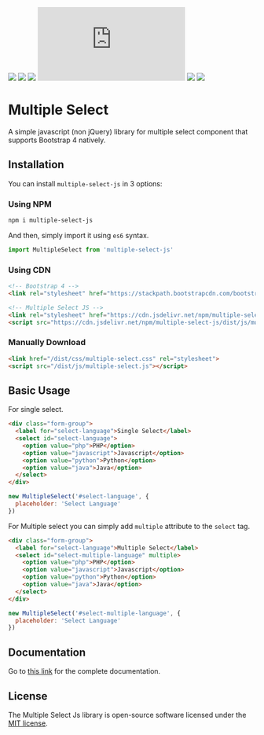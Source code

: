 [![](https://img.shields.io/npm/v/multiple-select-js)](https://www.npmjs.com/package/multiple-select-js)
[![](https://img.shields.io/npm/dt/multiple-select-js)](https://www.npmjs.com/package/multiple-select-js)
[![](https://img.shields.io/jsdelivr/npm/hm/multiple-select-js)](https://www.jsdelivr.com/package/npm/multiple-select-js)
[![](https://img.shields.io/github/size/ibnujakaria/multiple-select-js/dist/js/multiple-select.js)]()
[![](https://img.shields.io/github/release-date/ibnujakaria/multiple-select-js)](https://github.com/ibnujakaria/multiple-select-js/)
[![](https://img.shields.io/npm/l/multiple-select-js)](https://www.npmjs.com/package/multiple-select-js)

# Multiple Select 

A simple javascript (non jQuery) library for multiple select component that supports Bootstrap 4 natively.

## Installation

You can install `multiple-select-js` in 3 options:

### Using NPM

```bash
npm i multiple-select-js
```

And then, simply import it using `es6` syntax.

```js
import MultipleSelect from 'multiple-select-js'
```

### Using CDN
```html
<!-- Bootstrap 4 -->
<link rel="stylesheet" href="https://stackpath.bootstrapcdn.com/bootstrap/4.3.1/css/bootstrap.min.css" integrity="sha384-ggOyR0iXCbMQv3Xipma34MD+dH/1fQ784/j6cY/iJTQUOhcWr7x9JvoRxT2MZw1T" crossorigin="anonymous">

<!-- Multiple Select JS -->
<link rel="stylesheet" href="https://cdn.jsdelivr.net/npm/multiple-select-js/dist/css/multiple-select.css">
<script src="https://cdn.jsdelivr.net/npm/multiple-select-js/dist/js/multiple-select.js"></script>
```

### Manually Download
```html
<link href="/dist/css/multiple-select.css" rel="stylesheet">
<script src="/dist/js/multiple-select.js"></script>
```

## Basic Usage

For single select.
```html
<div class="form-group">
  <label for="select-language">Single Select</label>
  <select id="select-language">
    <option value="php">PHP</option>
    <option value="javascript">Javascript</option>
    <option value="python">Python</option>
    <option value="java">Java</option>
  </select>
</div>
```

```js
new MultipleSelect('#select-language', {
  placeholder: 'Select Language'
})
```

For Multiple select you can simply add `multiple` attribute to the `select` tag.

```html
<div class="form-group">
  <label for="select-language">Multiple Select</label>
  <select id="select-multiple-language" multiple>
    <option value="php">PHP</option>
    <option value="javascript">Javascript</option>
    <option value="python">Python</option>
    <option value="java">Java</option>
  </select>
</div>
```

```js
new MultipleSelect('#select-multiple-language', {
  placeholder: 'Select Language'
})
```
## Documentation

Go to [this link](https://ibnujakaria.github.io/multiple-select-js) for the complete documentation.

## License

The Multiple Select Js library is open-source software licensed under the [MIT license](https://opensource.org/licenses/MIT).
